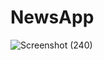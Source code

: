 # NewsApp
![Screenshot (240)](https://user-images.githubusercontent.com/96465266/146891615-e202db55-5646-4584-a4ee-03cb950a9344.png)
